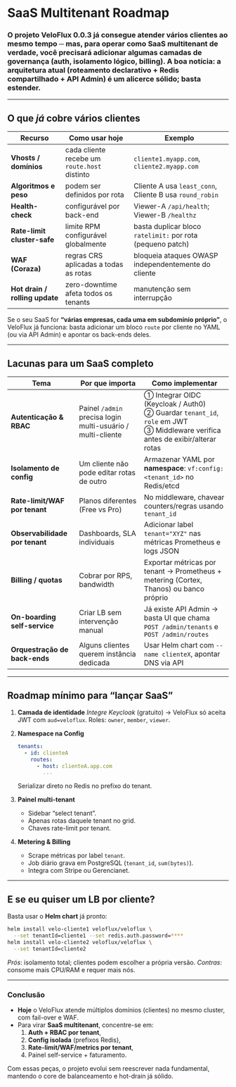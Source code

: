 # SaaS Multitenant Roadmap

### O projeto **VeloFlux 0.0.3** já consegue atender **vários clientes ao mesmo tempo** ─ mas, para operar como **SaaS multitenant** de verdade, você precisará adicionar algumas camadas de governança (auth, isolamento lógico, billing). A boa notícia: a arquitetura atual (roteamento declarativo + Redis compartilhado + API Admin) é um alicerce sólido; basta estender.

---

## O que *já* cobre vários clientes

| Recurso                        | Como usar hoje                               | Exemplo                                                    |
| ------------------------------ | -------------------------------------------- | ---------------------------------------------------------- |
| **Vhosts / domínios**          | cada cliente recebe um `route.host` distinto | `cliente1.myapp.com`, `cliente2.myapp.com`                 |
| **Algoritmos e peso**          | podem ser definidos por rota                 | Cliente A usa `least_conn`, Cliente B usa `round_robin`    |
| **Health-check**               | configurável por back-end                    | Viewer-A `/api/health`; Viewer-B `/healthz`                |
| **Rate-limit cluster-safe**    | limite RPM configurável globalmente          | basta duplicar bloco `ratelimit:` por rota (pequeno patch) |
| **WAF (Coraza)**               | regras CRS aplicadas a todas as rotas        | bloqueia ataques OWASP independentemente do cliente        |
| **Hot drain / rolling update** | zero-downtime afeta todos os tenants         | manutenção sem interrupção                                 |

Se o seu SaaS for **“várias empresas, cada uma em subdomínio próprio”**, o VeloFlux já funciona: basta adicionar um bloco `route` por cliente no YAML (ou via API Admin) e apontar os back-ends deles.

---

## Lacunas para um SaaS completo

| Tema                           | Por que importa                                             | Como implementar                                                                                                                    |
| ------------------------------ | ----------------------------------------------------------- | ----------------------------------------------------------------------------------------------------------------------------------- |
| **Autenticação & RBAC**        | Painel `/admin` precisa login multi-usuário / multi-cliente | ① Integrar OIDC (Keycloak / Auth0)<br>② Guardar `tenant_id`, `role` em JWT<br>③ Middleware verifica antes de exibir/alterar rotas |
| **Isolamento de config**       | Um cliente não pode editar rotas de outro                   | Armazenar YAML por **namespace**: `vf:config:<tenant_id>` no Redis/etcd                                                             |
| **Rate-limit/WAF por tenant**  | Planos diferentes (Free vs Pro)                             | No middleware, chavear counters/regras usando `tenant_id`                                                                           |
| **Observabilidade por tenant** | Dashboards, SLA individuais                                 | Adicionar label `tenant="XYZ"` nas métricas Prometheus e logs JSON                                                                 |
| **Billing / quotas**           | Cobrar por RPS, bandwidth                                   | Exportar métricas por tenant → Prometheus + metering (Cortex, Thanos) ou banco próprio                                              |
| **On-boarding self-service**   | Criar LB sem intervenção manual                             | Já existe API Admin → basta UI que chama `POST /admin/tenants` e `POST /admin/routes`                                               |
| **Orquestração de back-ends**  | Alguns clientes querem instância dedicada                   | Usar Helm chart com `--name clienteX`, apontar DNS via API                                                                          |

---

## Roadmap mínimo para “lançar SaaS”

1. **Camada de identidade**
   *Integre Keycloak* (gratuito) → VeloFlux só aceita JWT com `aud=veloflux`. Roles: `owner`, `member`, `viewer`.
2. **Namespace na Config**
   
   ```yaml
   tenants:
     - id: clienteA
       routes:
         - host: clienteA.app.com
           ...
   ```
   
   Serializar direto no Redis no prefixo do tenant.
3. **Painel multi-tenant**
   
   * Sidebar “select tenant”.
   * Apenas rotas daquele tenant no grid.
   * Chaves rate-limit por tenant.
4. **Metering & Billing**
   
   * Scrape métricas por label `tenant`.
   * Job diário grava em PostgreSQL (`tenant_id`, `sum(bytes)`).
   * Integra com Stripe ou Gerencianet.

---

## E se eu quiser **um LB por cliente**?

Basta usar o **Helm chart** já pronto:

```bash
helm install velo-cliente1 veloflux/veloflux \
  --set tenantId=cliente1 --set redis.auth.password=****
helm install velo-cliente2 veloflux/veloflux \
  --set tenantId=cliente2
```

*Prós*: isolamento total; clientes podem escolher a própria versão.
*Contras*: consome mais CPU/RAM e requer mais nós.

---

### Conclusão

* **Hoje** o VeloFlux atende múltiplos domínios (clientes) no mesmo cluster, com fail-over e WAF.
* Para virar **SaaS multitenant**, concentre-se em:
  1. **Auth + RBAC por tenant**,
  2. **Config isolada** (prefixos Redis),
  3. **Rate-limit/WAF/metrics por tenant**,
  4. Painel self-service + faturamento.

Com essas peças, o projeto evolui sem reescrever nada fundamental, mantendo o core de balanceamento e hot-drain já sólido.
